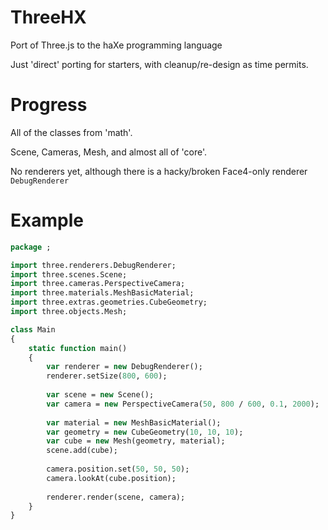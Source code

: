 ThreeHX
=======
Port of Three.js to the haXe programming language

Just 'direct' porting for starters, with cleanup/re-design as time permits.





Progress
========
All of the classes from 'math'.

Scene, Cameras, Mesh, and almost all of 'core'.

No renderers yet, although there is a hacky/broken Face4-only renderer `DebugRenderer`





Example
=======
```haxe
package ;

import three.renderers.DebugRenderer;
import three.scenes.Scene;
import three.cameras.PerspectiveCamera;
import three.materials.MeshBasicMaterial;
import three.extras.geometries.CubeGeometry;
import three.objects.Mesh;

class Main
{
	static function main()
	{
		var renderer = new DebugRenderer();
		renderer.setSize(800, 600);
		
		var scene = new Scene();
		var camera = new PerspectiveCamera(50, 800 / 600, 0.1, 2000);
		
		var material = new MeshBasicMaterial();
		var geometry = new CubeGeometry(10, 10, 10);
		var cube = new Mesh(geometry, material);
		scene.add(cube);
		
		camera.position.set(50, 50, 50);
		camera.lookAt(cube.position);
		
		renderer.render(scene, camera);
	}
}
```
